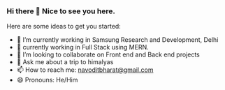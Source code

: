 ### Hi there 👋 Nice to see you here. 


Here are some ideas to get you started:

- 🔭 I’m currently working in Samsung Research and Development, Delhi
- 🌱 currently working in Full Stack using MERN.
- 👯 I’m looking to collaborate on Front end and Back end projects 
- 💬 Ask me about a trip to himalyas 
- 📫 How to reach me: navoditbharat@gmail.com
- 😄 Pronouns: He/Him
